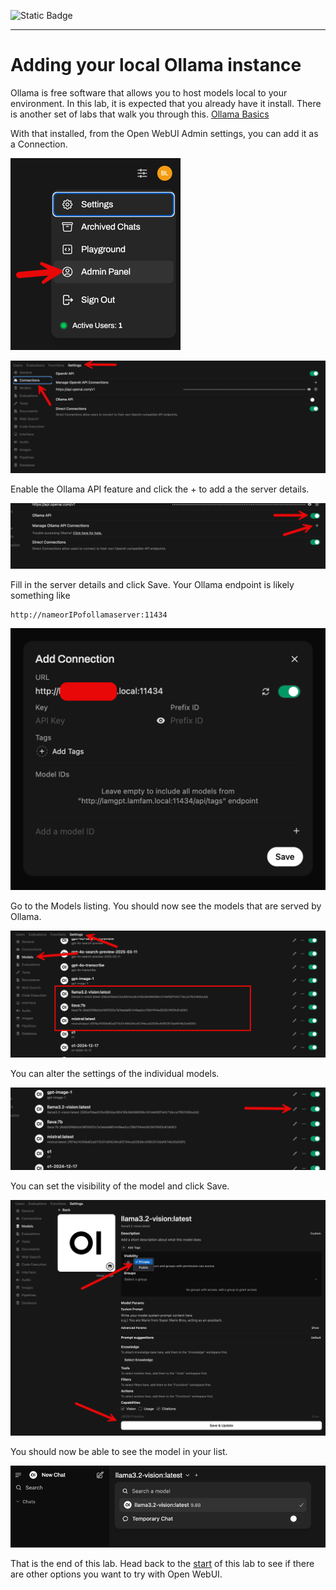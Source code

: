 ![Static Badge](https://img.shields.io/badge/Author-buulam-blue?link=https%3A%2F%2Fgithub.com%2Fbuulam)

---

# Adding your local Ollama instance

Ollama is free software that allows you to host models local to your environment. In this lab, it is expected that you already have it install. There is another set of labs that walk you through this. [Ollama Basics](../ollama_basics/readme.md)

With that installed, from the Open WebUI Admin settings, you can add it as a Connection.

![image21](images/image21.png)

![image22](images/image22.png)

Enable the Ollama API feature and click the + to add a the server details.

![image23](images/image23.png)

Fill in the server details and click Save. Your Ollama endpoint is likely something like

``` code
http://nameorIPofollamaserver:11434
```

![image24](images/image24.png)

Go to the Models listing. You should now see the models that are served by Ollama.

![image25](images/image25.png)

You can alter the settings of the individual models.

![image26](images/image26.png)

You can set the visibility of the model and click Save.

![image27](images/image27.png)

You should now be able to see the model in your list.

![image28](images/image28.png)

That is the end of this lab. Head back to the [start](README.md) of this lab to see if there are other options you want to try with Open WebUI.